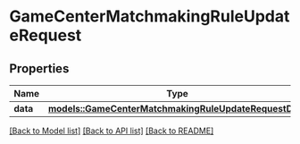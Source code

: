 # GameCenterMatchmakingRuleUpdateRequest

## Properties

Name | Type | Description | Notes
------------ | ------------- | ------------- | -------------
**data** | [**models::GameCenterMatchmakingRuleUpdateRequestData**](GameCenterMatchmakingRuleUpdateRequest_data.md) |  | 

[[Back to Model list]](../README.md#documentation-for-models) [[Back to API list]](../README.md#documentation-for-api-endpoints) [[Back to README]](../README.md)


